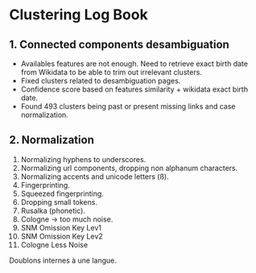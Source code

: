 # Clustering Log Book

## 1. Connected components desambiguation

* Availables features are not enough. Need to retrieve exact birth date from Wikidata to be able to trim out irrelevant clusters.
* Fixed clusters related to desambiguation pages.
* Confidence score based on features similarity + wikidata exact birth date.
* Found 493 clusters being past or present missing links and case normalization.

## 2. Normalization

1. Normalizing hyphens to underscores.
2. Normalizing url components, dropping non alphanum characters.
3. Normalizing accents and unicode letters (ß).
4. Fingerprinting.
5. Squeezed fingerprinting.
6. Dropping small tokens.
7. Rusalka (phonetic).
8. Cologne -> too much noise.
9. SNM Omission Key Lev1
10. SNM Omission Key Lev2
11. Cologne Less Noise

Doublons internes à une langue.

